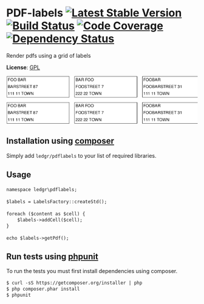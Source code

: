 # PDF-labels [![Latest Stable Version](https://poser.pugx.org/ledgr/pdflabels/v/stable.png)](https://packagist.org/packages/ledgr/pdflabels) [![Build Status](https://travis-ci.org/ledgr/pdflabels.png?branch=master)](https://travis-ci.org/ledgr/pdflabels) [![Code Coverage](https://scrutinizer-ci.com/g/ledgr/pdflabels/badges/coverage.png?s=ea2b5dc71bbb041b5f7a050acf533932e87142a7)](https://scrutinizer-ci.com/g/ledgr/pdflabels/) [![Dependency Status](https://gemnasium.com/ledgr/pdflabels.png)](https://gemnasium.com/ledgr/pdflabels)


Render pdfs using a grid of labels

**License**: [GPL](/LICENSE)

![Example output](/example/addresses.png)


Installation using [composer](http://getcomposer.org/)
------------------------------------------------------
Simply add `ledgr/pdflabels` to your list of required libraries.


Usage
-----
    namespace ledgr\pdflabels;

    $labels = LabelsFactory::createStd();

    foreach ($content as $cell) {
        $labels->addCell($cell);
    }

    echo $labels->getPdf();


Run tests  using [phpunit](http://phpunit.de/)
----------------------------------------------
To run the tests you must first install dependencies using composer.

    $ curl -sS https://getcomposer.org/installer | php
    $ php composer.phar install
    $ phpunit
